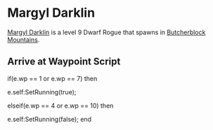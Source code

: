 # Margyl Darklin



[Margyl Darklin](/npc/68202) is a level 9 Dwarf Rogue that spawns in [Butcherblock Mountains](/zone/68).



## Arrive at Waypoint Script

if(e.wp == 1 or e.wp == 7) then


e.self:SetRunning(true);

elseif(e.wp == 4 or e.wp == 10) then


e.self:SetRunning(false);
end





